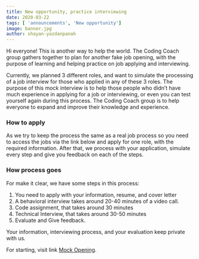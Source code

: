 ```yaml
---
title: New opportunity, practice interviewing
date: 2020-03-22
tags: [ 'announcements', 'New opportunity']
image: banner.jpg
author: shayan-yazdanpanah
---
```


Hi everyone!
This is another way to help the world.
The Coding Coach group gathers together to plan for another fake job opening, with the purpose of learning and helping practice on job applying and interviewing. 

Currently, we planned 3 different roles, and want to simulate the processing of a job interview for those who applied in any of these 3 roles. The purpose of this mock interview is to help those people who didn’t have much experience in applying for a job or interviewing, or even you can test yourself again during this process. The Coding Coach group is to help everyone to expand and improve their knowledge and experience.

### How to apply
As we try to keep the process the same as a real job process so you need to access the jobs via the link below and apply for one role, with the required information. After that, we process with your application, simulate every step and give you feedback on each of the steps.


### How process goes
For make it clear, we have some steps in this process:
 1. You need to apply with your information, resume, and cover letter
 2. A behavioral interview takes around 20-40 minutes of a video call.
 3. Code assignment, that takes around 30 minutes
 4. Technical Interview, that takes around 30-50 minutes
 5. Evaluate and Give feedback.


Your information, interviewing process, and your evaluation keep private with us.


For starting, visit link [Mock Opening](https://codingcoach.io/mock-openings).
